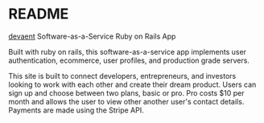 # README

[devaent](https://www.soutendijk.herokuapp.com) Software-as-a-Service Ruby on Rails App

Built with ruby on rails, this software-as-a-service app implements user authentication, 
ecommerce, user profiles, and production grade servers.


This site is built to connect developers, entrepreneurs, and investors looking to
work with each other and create their dream product. Users can sign up and choose
between two plans, basic or pro. Pro costs $10 per month and allows the user to view
other another user's contact details. Payments are made using the Stripe API.